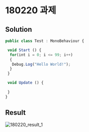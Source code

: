 ﻿# 180220 과제

## Solution

```javascript
public class Test : MonoBehaviour {

 void Start () {
  for(int i = 0; i <= 99; i++)
  {
   Debug.Log("Hello World!");
  }
 }

 void Update () {
	
 }
}
```

## Result

![180220_result_1](https://user-images.githubusercontent.com/6358827/36417904-84da3e10-1670-11e8-9110-82c2e3189fbf.png)